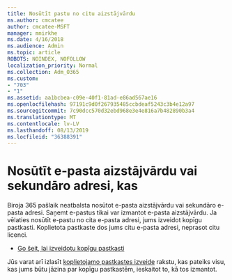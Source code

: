 ```yaml
---
title: Nosūtīt pastu no citu aizstājvārdu
ms.author: cmcatee
author: cmcatee-MSFT
manager: mnirkhe
ms.date: 4/16/2018
ms.audience: Admin
ms.topic: article
ROBOTS: NOINDEX, NOFOLLOW
localization_priority: Normal
ms.collection: Adm_O365
ms.custom:
- "703"
- "1"
ms.assetid: aa1bcbea-c09e-40f1-81ad-e86ad567ae16
ms.openlocfilehash: 97191c9d0f267935485ccbdeaf5243c3b4e12a97
ms.sourcegitcommit: 7c90dcc570d32ebd968e3e4e816a7b482890b3a4
ms.translationtype: MT
ms.contentlocale: lv-LV
ms.lasthandoff: 08/13/2019
ms.locfileid: "36388391"
---
```

# <a name="send-email-from-an-alias-or-secondary-address"></a>Nosūtīt e-pasta aizstājvārdu vai sekundāro adresi, kas

Biroja 365 pašlaik neatbalsta nosūtot e-pasta aizstājvārdu vai sekundāro e-pasta adresi. Saņemt e-pastus tikai var izmantot e-pasta aizstājvārdu. Ja vēlaties nosūtīt e-pastu no cita e-pasta adresi, jums izveidot kopīgu pastkasti. Koplietota pastkaste dos jums citu e-pasta adresi, neprasot citu licenci.
  
- [Go šeit, lai izveidotu kopīgu pastkasti](https://portal.office.com/AdminPortal/Home#/AssistedGuide/addemailoptions)

Jūs varat arī izlasīt [koplietojamo pastkastes izveide](https://docs.microsoft.com/en-us/office365/admin/email/create-a-shared-mailbox) rakstu, kas pateiks visu, kas jums būtu jāzina par kopīgu pastkastēm, ieskaitot to, kā tos izmantot.